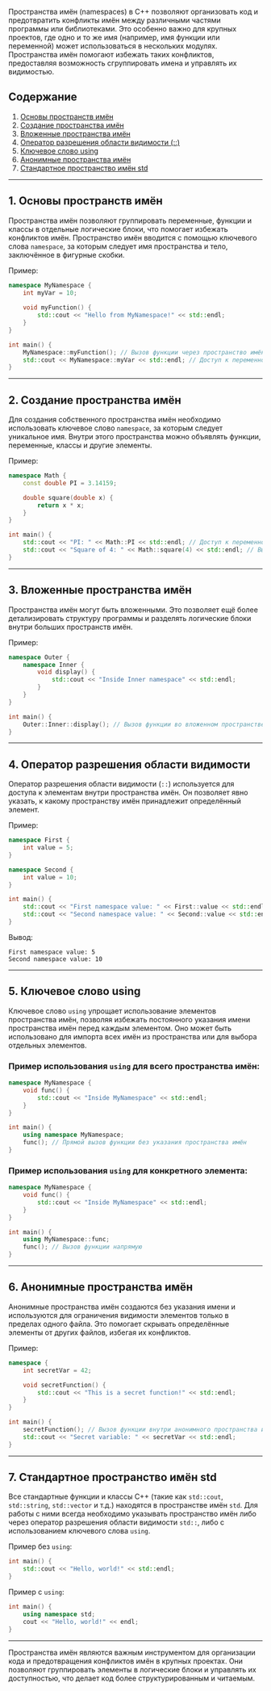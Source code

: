 Пространства имён (namespaces) в C++ позволяют организовать код и предотвратить конфликты имён между различными частями программы или библиотеками. Это особенно важно для крупных проектов, где одно и то же имя (например, имя функции или переменной) может использоваться в нескольких модулях. Пространства имён помогают избежать таких конфликтов, предоставляя возможность сгруппировать имена и управлять их видимостью.

## Содержание

1. [Основы пространств имён](#1.%20Основы%20пространств%20имён)
2. [Создание пространства имён](#2.%20Создание%20пространства%20имён)
3. [Вложенные пространства имён](#3.%20Вложенные%20пространства%20имён)
4. [Оператор разрешения области видимости (::)](#4.%20Оператор%20разрешения%20области%20видимости%20)
5. [Ключевое слово using](#5.%20Ключевое%20слово%20using)
6. [Анонимные пространства имён](#6.%20Анонимные%20пространства%20имён)
7. [Стандартное пространство имён std](#7.%20Стандартное%20пространство%20имён%20std)

---

## 1. Основы пространств имён

Пространства имён позволяют группировать переменные, функции и классы в отдельные логические блоки, что помогает избежать конфликтов имён. Пространство имён вводится с помощью ключевого слова `namespace`, за которым следует имя пространства и тело, заключённое в фигурные скобки.

Пример:

```cpp
namespace MyNamespace {
    int myVar = 10;
    
    void myFunction() {
        std::cout << "Hello from MyNamespace!" << std::endl;
    }
}

int main() {
    MyNamespace::myFunction(); // Вызов функции через пространство имён
    std::cout << MyNamespace::myVar << std::endl; // Доступ к переменной через пространство имён
}
```

---

## 2. Создание пространства имён

Для создания собственного пространства имён необходимо использовать ключевое слово `namespace`, за которым следует уникальное имя. Внутри этого пространства можно объявлять функции, переменные, классы и другие элементы.

Пример:

```cpp
namespace Math {
    const double PI = 3.14159;

    double square(double x) {
        return x * x;
    }
}

int main() {
    std::cout << "PI: " << Math::PI << std::endl; // Доступ к переменной через пространство имён
    std::cout << "Square of 4: " << Math::square(4) << std::endl; // Вызов функции через пространство имён
}
```

---

## 3. Вложенные пространства имён

Пространства имён могут быть вложенными. Это позволяет ещё более детализировать структуру программы и разделять логические блоки внутри больших пространств имён.

Пример:

```cpp
namespace Outer {
    namespace Inner {
        void display() {
            std::cout << "Inside Inner namespace" << std::endl;
        }
    }
}

int main() {
    Outer::Inner::display(); // Вызов функции во вложенном пространстве имён
}
```

---

## 4. Оператор разрешения области видимости

Оператор разрешения области видимости (`::`) используется для доступа к элементам внутри пространства имён. Он позволяет явно указать, к какому пространству имён принадлежит определённый элемент.

Пример:

```cpp
namespace First {
    int value = 5;
}

namespace Second {
    int value = 10;
}

int main() {
    std::cout << "First namespace value: " << First::value << std::endl;
    std::cout << "Second namespace value: " << Second::value << std::endl;
}
```

Вывод:
```
First namespace value: 5
Second namespace value: 10
```

---

## 5. Ключевое слово using

Ключевое слово `using` упрощает использование элементов пространства имён, позволяя избежать постоянного указания имени пространства имён перед каждым элементом. Оно может быть использовано для импорта всех имён из пространства или для выбора отдельных элементов.

### Пример использования `using` для всего пространства имён:

```cpp
namespace MyNamespace {
    void func() {
        std::cout << "Inside MyNamespace" << std::endl;
    }
}

int main() {
    using namespace MyNamespace;
    func(); // Прямой вызов функции без указания пространства имён
}
```

### Пример использования `using` для конкретного элемента:

```cpp
namespace MyNamespace {
    void func() {
        std::cout << "Inside MyNamespace" << std::endl;
    }
}

int main() {
    using MyNamespace::func;
    func(); // Вызов функции напрямую
}
```

---

## 6. Анонимные пространства имён

Анонимные пространства имён создаются без указания имени и используются для ограничения видимости элементов только в пределах одного файла. Это помогает скрывать определённые элементы от других файлов, избегая их конфликтов.

Пример:

```cpp
namespace {
    int secretVar = 42;

    void secretFunction() {
        std::cout << "This is a secret function!" << std::endl;
    }
}

int main() {
    secretFunction(); // Вызов функции внутри анонимного пространства имён
    std::cout << "Secret variable: " << secretVar << std::endl;
}
```

---

## 7. Стандартное пространство имён std

Все стандартные функции и классы C++ (такие как `std::cout`, `std::string`, `std::vector` и т.д.) находятся в пространстве имён `std`. Для работы с ними всегда необходимо указывать пространство имён либо через оператор разрешения области видимости `std::`, либо с использованием ключевого слова `using`.

Пример без `using`:

```cpp
int main() {
    std::cout << "Hello, world!" << std::endl;
}
```

Пример с `using`:

```cpp
int main() {
    using namespace std;
    cout << "Hello, world!" << endl;
}
```

---

Пространства имён являются важным инструментом для организации кода и предотвращения конфликтов имён в крупных проектах. Они позволяют группировать элементы в логические блоки и управлять их доступностью, что делает код более структурированным и читаемым.